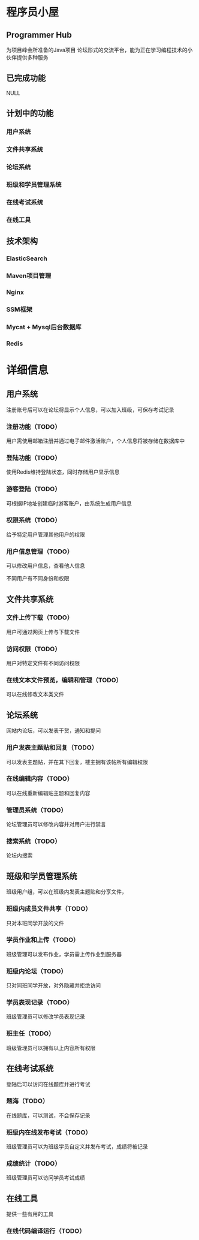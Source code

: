 # 程序员小屋

## Programmer Hub

为项目峰会所准备的Java项目
论坛形式的交流平台，能为正在学习编程技术的小伙伴提供多种服务

## 已完成功能

NULL

## 计划中的功能

### 用户系统

### 文件共享系统

### 论坛系统

### 班级和学员管理系统

### 在线考试系统

### 在线工具

## 技术架构

### ElasticSearch

### Maven项目管理

### Nginx

### SSM框架

### Mycat + Mysql后台数据库

### Redis

# 详细信息

## 用户系统

注册账号后可以在论坛将显示个人信息，可以加入班级，可保存考试记录

### 注册功能（TODO）

用户需使用邮箱注册并通过电子邮件激活账户，个人信息将被存储在数据库中

### 登陆功能（TODO）

使用Redis维持登陆状态，同时存储用户显示信息

### 游客登陆（TODO）

可根据IP地址创建临时游客账户，由系统生成用户信息

### 权限系统（TODO）

给予特定用户管理其他用户的权限

### 用户信息管理（TODO）

可以修改用户信息，查看他人信息

不同用户有不同身份和权限

## 文件共享系统

### 文件上传下载（TODO）

用户可通过网页上传与下载文件

### 访问权限（TODO）

用户对特定文件有不同访问权限

### 在线文本文件预览，编辑和管理（TODO）

可以在线修改文本类文件

## 论坛系统

网站内论坛，可以发表干货，通知和提问

### 用户发表主题贴和回复（TODO）

可以发表主题贴，并在其下回复，楼主拥有该帖所有编辑权限

### 在线编辑内容（TODO）

可以在线重新编辑贴主题和回复内容

### 管理员系统（TODO）

论坛管理员可以修改内容并对用户进行禁言

### 搜索系统（TODO）

论坛内搜索

## 班级和学员管理系统

班级用户组，可以在班级内发表主题贴和分享文件，

### 班级内成员文件共享（TODO）

只对本班同学开放的文件

### 学员作业和上传（TODO）

班级管理可以发布作业，学员需上传作业到服务器

### 班级内论坛（TODO）

只对同班同学开放，对外隐藏并拒绝访问

### 学员表现记录（TODO）

班级管理员可以修改学员表现记录

### 班主任（TODO）

班级管理员可以拥有以上内容所有权限

## 在线考试系统

登陆后可以访问在线题库并进行考试

### 题海（TODO）

在线题库，可以测试，不会保存记录

### 班级内在线发布考试（TODO）

班级管理员可以为班级学员自定义并发布考试，成绩将被记录

### 成绩统计（TODO）

班级管理员可以访问学员考试成绩

## 在线工具

提供一些有用的工具

### 在线代码编译运行（TODO）
